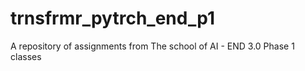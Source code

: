 # trnsfrmr_pytrch_end_p1
A repository of assignments from The school of AI - END 3.0 Phase 1 classes
